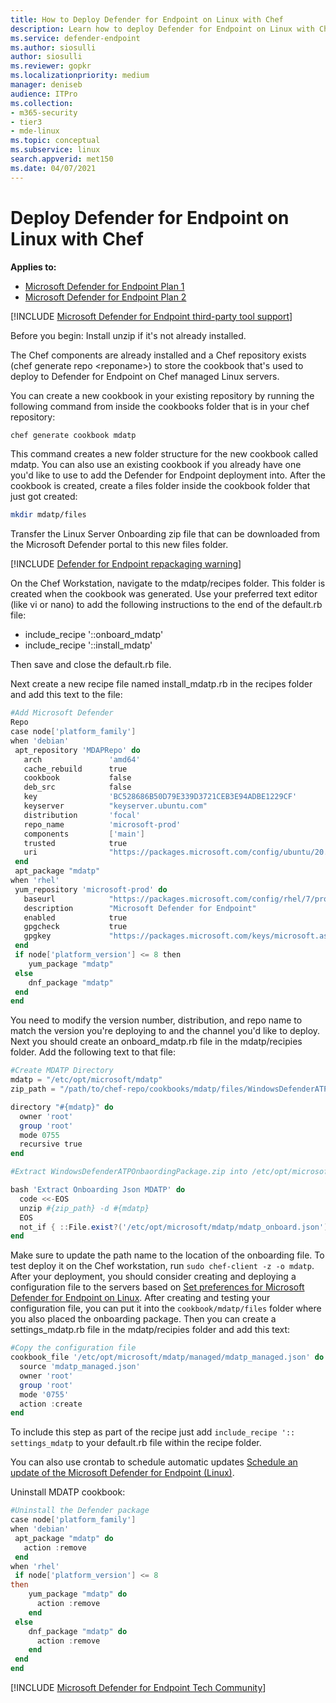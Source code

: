 ```yaml
---
title: How to Deploy Defender for Endpoint on Linux with Chef
description: Learn how to deploy Defender for Endpoint on Linux with Chef.
ms.service: defender-endpoint
ms.author: siosulli
author: siosulli
ms.reviewer: gopkr
ms.localizationpriority: medium
manager: deniseb
audience: ITPro
ms.collection: 
- m365-security
- tier3
- mde-linux
ms.topic: conceptual
ms.subservice: linux
search.appverid: met150
ms.date: 04/07/2021
---
```


# Deploy Defender for Endpoint on Linux with Chef

**Applies to:**

- [Microsoft Defender for Endpoint Plan 1](microsoft-defender-endpoint.md)
- [Microsoft Defender for Endpoint Plan 2](microsoft-defender-endpoint.md)

[!INCLUDE [Microsoft Defender for Endpoint third-party tool support](../includes/support.md)]

Before you begin: Install unzip if it's not already installed.

The Chef components are already installed and a Chef repository exists (chef generate repo \<reponame\>) to store the cookbook that's used to deploy to Defender for Endpoint on Chef managed Linux servers.

You can create a new cookbook in your existing repository by running the following command from inside the cookbooks folder that is in your chef repository:

```bash
chef generate cookbook mdatp
```

This command creates a new folder structure for the new cookbook called mdatp. You can also use an existing cookbook if you already have one you'd like to use to add the Defender for Endpoint deployment into.
After the cookbook is created, create a files folder inside the cookbook folder that just got created:

```bash
mkdir mdatp/files
```

Transfer the Linux Server Onboarding zip file that can be downloaded from the Microsoft Defender portal to this new files folder.

[!INCLUDE [Defender for Endpoint repackaging warning](../includes/repackaging-warning.md)]

On the Chef Workstation, navigate to the mdatp/recipes folder. This folder is created when the cookbook was generated. Use your preferred text editor (like vi or nano) to add the following instructions to the end of the default.rb file:

- include_recipe '::onboard_mdatp'
- include_recipe '::install_mdatp'

Then save and close the default.rb file.

Next create a new recipe file named install_mdatp.rb in the recipes folder and add this text to the file:

```powershell
#Add Microsoft Defender
Repo
case node['platform_family']
when 'debian'
 apt_repository 'MDAPRepo' do
   arch               'amd64'
   cache_rebuild      true
   cookbook           false
   deb_src            false
   key                'BC528686B50D79E339D3721CEB3E94ADBE1229CF'
   keyserver          "keyserver.ubuntu.com"
   distribution       'focal'
   repo_name          'microsoft-prod'
   components         ['main']
   trusted            true
   uri                "https://packages.microsoft.com/config/ubuntu/20.04/prod"
 end
 apt_package "mdatp"
when 'rhel'
 yum_repository 'microsoft-prod' do
   baseurl            "https://packages.microsoft.com/config/rhel/7/prod/"
   description        "Microsoft Defender for Endpoint"
   enabled            true
   gpgcheck           true
   gpgkey             "https://packages.microsoft.com/keys/microsoft.asc"
 end
 if node['platform_version'] <= 8 then
    yum_package "mdatp"
 else
    dnf_package "mdatp"
 end
end
```

You need to modify the version number, distribution, and repo name to match the version you're deploying to and the channel you'd like to deploy.
Next you should create an onboard_mdatp.rb file in the mdatp/recipies folder. Add the following text to that file:

```powershell
#Create MDATP Directory
mdatp = "/etc/opt/microsoft/mdatp"
zip_path = "/path/to/chef-repo/cookbooks/mdatp/files/WindowsDefenderATPOnboardingPackage.zip"

directory "#{mdatp}" do
  owner 'root'
  group 'root'
  mode 0755
  recursive true
end

#Extract WindowsDefenderATPOnbaordingPackage.zip into /etc/opt/microsoft/mdatp

bash 'Extract Onboarding Json MDATP' do
  code <<-EOS
  unzip #{zip_path} -d #{mdatp}
  EOS
  not_if { ::File.exist?('/etc/opt/microsoft/mdatp/mdatp_onboard.json') }
end
```

Make sure to update the path name to the location of the onboarding file.
To test deploy it on the Chef workstation, run ``sudo chef-client -z -o mdatp``.
After your deployment, you should consider creating and deploying a configuration file to the servers based on [Set preferences for Microsoft Defender for Endpoint on Linux](linux-preferences.md).
After creating and testing your configuration file, you can put it into the `cookbook/mdatp/files` folder where you also placed the onboarding package. Then you can create a settings_mdatp.rb file in the mdatp/recipies folder and add this text:

```powershell
#Copy the configuration file
cookbook_file '/etc/opt/microsoft/mdatp/managed/mdatp_managed.json' do
  source 'mdatp_managed.json'
  owner 'root'
  group 'root'
  mode '0755'
  action :create
end
```

To include this step as part of the recipe just add `include_recipe ':: settings_mdatp` to your default.rb file within the recipe folder.

You can also use crontab to schedule automatic updates [Schedule an update of the Microsoft Defender for Endpoint (Linux)](linux-update-MDE-Linux.md).

Uninstall MDATP cookbook:

```powershell
#Uninstall the Defender package
case node['platform_family']
when 'debian'
 apt_package "mdatp" do
   action :remove
 end
when 'rhel'
 if node['platform_version'] <= 8
then
    yum_package "mdatp" do
      action :remove
    end
 else
    dnf_package "mdatp" do
      action :remove
    end
 end
end
```
[!INCLUDE [Microsoft Defender for Endpoint Tech Community](../includes/defender-mde-techcommunity.md)]
